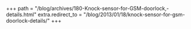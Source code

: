 +++
path = "/blog/archives/180-Knock-sensor-for-GSM-doorlock,-details.html"
extra.redirect_to = "/blog/2013/01/18/knock-sensor-for-gsm-doorlock-details/"
+++
